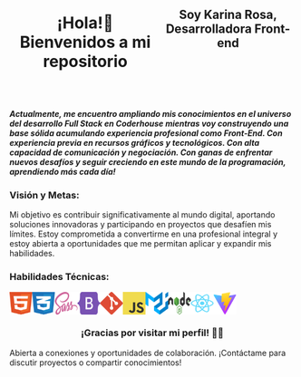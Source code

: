 
<div style="display: flex;">
<p align="center" width="300">
    <h1 align="center"> ¡Hola!👋 Bienvenidos a mi repositorio </h1>
  <h2 align="center">Soy Karina Rosa, Desarrolladora Front-end </h2>
</p>
</div> 

<br>
<br>

***Actualmente, me encuentro ampliando mis conocimientos en el universo del desarrollo Full Stack en Coderhouse mientras voy construyendo una base sólida acumulando experiencia profesional como Front-End. Con experiencia previa en recursos gráficos y tecnológicos. Con alta capacidad de comunicación y negociación. Con ganas de enfrentar nuevos desafíos y seguir creciendo en este mundo de la programación, aprendiendo más cada día!*** 

<h3 align="left">Visión y Metas:</h3>

Mi objetivo es contribuir significativamente al mundo digital, aportando soluciones innovadoras y participando en proyectos que desafíen mis límites. Estoy comprometida a convertirme en una profesional integral y estoy abierta a oportunidades que me permitan aplicar y expandir mis habilidades.

<h3 align="left">Habilidades Técnicas:</h3>

<div style="display: flex;">
     <img src="https://github.com/karinarosadev/karinarosadev/blob/main/assets/imagenes/html-1.svg" alt="html" width="40" height="40" />
    <img src="https://github.com/karinarosadev/karinarosadev/blob/main/assets/imagenes/css-3.svg" alt="css" width="40" height="40" />
    <img src="https://github.com/karinarosadev/karinarosadev/blob/main/assets/imagenes/sass-1.svg" alt="sass" width="40" height="40" />
    <img src="https://github.com/karinarosadev/karinarosadev/blob/main/assets/imagenes/bootstrap-5-1.svg" alt="bootstrap" width="40" height="40" />
    <img src="https://github.com/karinarosadev/karinarosadev/blob/main/assets/imagenes/git-icon.svg" alt="git" width="40" height="40" />
    <img src="https://github.com/karinarosadev/karinarosadev/blob/main/assets/imagenes/logo-javascript.svg" alt="javascript" width="40" height="40" />
    <img src="https://github.com/karinarosadev/karinarosadev/blob/main/assets/imagenes/material-ui-1.svg" alt="material-ui" width="40" height="40" />
    <img src="https://github.com/karinarosadev/karinarosadev/blob/main/assets/imagenes/nodejs-1.svg" alt="nodejs" width="40" height="40" />
    <img src="https://github.com/karinarosadev/karinarosadev/blob/main/assets/imagenes/react-2.svg" alt="react" width="40" height="40" />
    <img src="https://github.com/karinarosadev/karinarosadev/blob/main/assets/imagenes/vitejs.svg" alt="vitejs" width="40" height="40" />
</div>

<h3 align="center">¡Gracias por visitar mi perfil! 🌈✨</h3>
Abierta a conexiones y oportunidades de colaboración. ¡Contáctame para discutir proyectos o compartir conocimientos!





<!--
**karinarosadev/karinarosadev** is a ✨ _special_ ✨ repository because its `README.md` (this file) appears on your GitHub profile.

Here are some ideas to get you started:

- 🔭 I’m currently working on ...
- 🌱 I’m currently learning ...
- 👯 I’m looking to collaborate on ...
- 🤔 I’m looking for help with ...
- 💬 Ask me about ...
- 📫 How to reach me: ...
- 😄 Pronouns: ...
- ⚡ Fun fact: ...
-->
